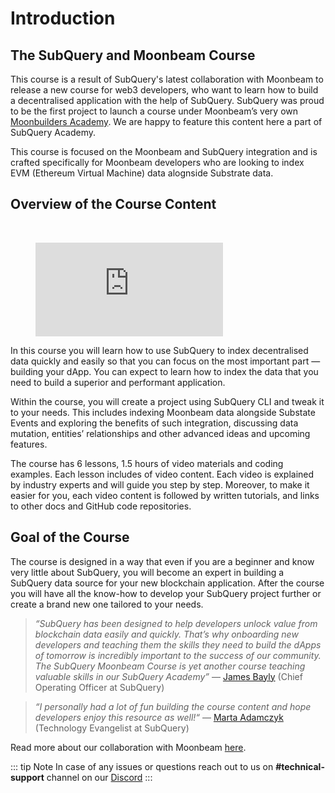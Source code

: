 # Introduction

## The SubQuery and Moonbeam Course 

This course is a result of SubQuery's latest collaboration with Moonbeam to release a new course for web3 developers, who want to learn how to build a decentralised application with the help of SubQuery. SubQuery was proud to be the first project to launch a course under Moonbeam’s very own [Moonbuilders Academy](https://academy.moonbeam.network/). We are happy to feature this content here a part of SubQuery Academy. 

This course is focused on the Moonbeam and SubQuery integration and is crafted specifically for Moonbeam developers who are looking to index EVM (Ethereum Virtual Machine) data alognside Substrate data. 

## Overview of the Course Content

<br/>
<figure class="video_container">
  <iframe src="https://www.youtube.com/embed/v3pdOM3EOOo" frameborder="0" allowfullscreen="true"></iframe>
</figure>

In this course you will learn how to use SubQuery to index decentralised data quickly and easily so that you can focus on the most important part — building your dApp. You can expect to learn how to index the data that you need to build a superior and performant application.

Within the course, you will create a project using SubQuery CLI and tweak it to your needs. This includes indexing Moonbeam data alongside Substate Events and exploring the benefits of such integration, discussing data mutation, entities’ relationships and other advanced ideas and upcoming features.

The course has 6 lessons, 1.5 hours of video materials and coding examples. Each lesson includes of video content. Each video is explained by industry experts and will guide you step by step. Moreover, to make it easier for you, each video content is followed by written tutorials, and links to other docs and GitHub code repositories. 

## Goal of the Course

The course is designed in a way that even if you are a beginner and know very little about SubQuery, you will become an expert in building a SubQuery data source for your new blockchain application. After the course you will have all the know-how to develop your SubQuery project further or create a brand new one tailored to your needs.

> *“SubQuery has been designed to help developers unlock value from blockchain data easily and quickly. That’s why onboarding new developers and teaching them the skills they need to build the dApps of tomorrow is incredibly important to the success of our community. The SubQuery Moonbeam Course is yet another course teaching valuable skills in our SubQuery Academy”* —  [James Bayly](https://twitter.com/jamesabayly) (Chief Operating Officer at SubQuery)

> *“I personally had a lot of fun building the course content and hope developers enjoy this resource as well!“* — [Marta Adamczyk](https://twitter.com/madamczyk0) (Technology Evangelist at SubQuery)

Read more about our collaboration with Moonbeam [here](https://subquery.medium.com/subquery-collaborates-with-moonbeam-on-data-indexing-course-56848475e02).

::: tip Note
In case of any issues or questions reach out to us on **#technical-support** channel on our [Discord](https://discord.com/invite/subquery)
:::